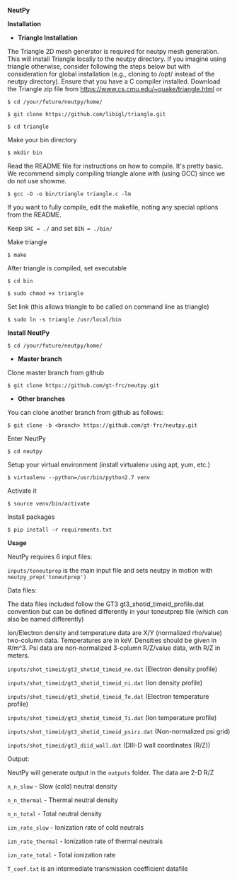 **NeutPy**

**Installation**

- **Triangle Installation**

The Triangle 2D mesh generator is required for neutpy mesh generation. This will install Triangle
locally to the neutpy directory. If you imagine using triangle otherwise, consider
following the steps below but with consideration for global installation (e.g., cloning to /opt/ instead
of the neutpy directory). Ensure that you have a C compiler installed.
Download the Triangle zip file from https://www.cs.cmu.edu/~quake/triangle.html or 

`$ cd /your/future/neutpy/home/`

`$ git clone https://github.com/libigl/triangle.git`

`$ cd triangle`

Make your bin directory

`$ mkdir bin`

Read the README file for instructions on how to compile. It's pretty basic. We recommend simply
compiling triangle alone with (using GCC) since we do not use showme.

`$ gcc -O -o bin/triangle triangle.c -lm`

If you want to fully compile, edit the makefile,
noting any special options from the README.

Keep `SRC = ./` and set `BIN = ./bin/`

Make triangle

`$ make`

After triangle is compiled, set executable

`$ cd bin`

`$ sudo chmod +x triangle`

Set link (this allows triangle to be called on command line as triangle)
 
`$ sudo ln -s triangle /usr/local/bin`

**Install NeutPy**

`$ cd /your/future/neutpy/home/`

- **Master branch**

Clone  master branch from github

`$ git clone https://github.com/gt-frc/neutpy.git`

- **Other branches**

You can clone another branch from github as follows:

`$ git clone -b <branch> https://github.com/gt-frc/neutpy.git`

Enter NeutPy

`$ cd neutpy`

Setup your virtual environment (install virtualenv using apt, yum, etc.)

`$ virtualenv --python=/usr/bin/python2.7 venv`

Activate it

`$ source venv/bin/activate`

Install packages

`$ pip install -r requirements.txt`

**Usage**

NeutPy requires 6 input files:

`inputs/toneutprep` is the main input file and sets neutpy in motion with `neutpy_prep('toneutprep')`

Data files:

The data files included follow the GT3 gt3_shotid_timeid_profile.dat convention but can be defined 
differently in your toneutprep file (which can also be named differently)

Ion/Electron density and temperature data are X/Y (normalized rho/value) two-column data. Temperatures are
in keV. Densities should be given in #/m^3. Psi data are non-normalized 3-column R/Z/value data, with R/Z in 
meters.

`inputs/shot_timeid/gt3_shotid_timeid_ne.dat` (Electron density profile)

`inputs/shot_timeid/gt3_shotid_timeid_ni.dat` (Ion density profile)

`inputs/shot_timeid/gt3_shotid_timeid_Te.dat` (Electron temperature profile)

`inputs/shot_timeid/gt3_shotid_timeid_Ti.dat` (Ion temperature profile)

`inputs/shot_timeid/gt3_shotid_timeid_psirz.dat` (Non-normalized psi grid)

`inputs/shot_timeid/gt3_diid_wall.dat` (DIII-D wall coordinates (R/Z))

Output:

NeutPy will generate output in the `outputs` folder. The data are 2-D R/Z

`n_n_slow` - Slow (cold) neutral density 

`n_n_thermal` - Thermal neutral density

`n_n_total` - Total neutral density

`izn_rate_slow` - Ionization rate of cold neutrals

`izn_rate_thermal` - Ionization rate of thermal neutrals

`izn_rate_total` - Total ionization rate

`T_coef.txt` is an intermediate transmission coefficient datafile